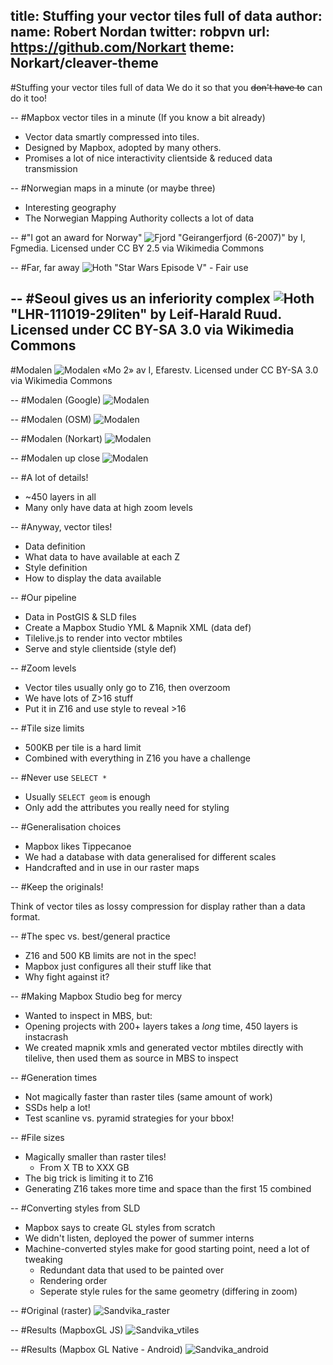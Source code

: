 title: Stuffing your vector tiles full of data
author:
  name: Robert Nordan
  twitter: robpvn
  url: https://github.com/Norkart
theme: Norkart/cleaver-theme
--
#Stuffing your vector tiles full of data
We do it so that you <s>don't have to</s> can do it too!

--
#Mapbox vector tiles in a minute (If you know a bit already)
 - Vector data smartly compressed into tiles.
 - Designed by Mapbox, adopted by many others.
 - Promises a lot of nice interactivity clientside & reduced data transmission

-- 
#Norwegian maps in a minute (or maybe three)
 - Interesting geography
 - The Norwegian Mapping Authority collects a lot of data
  
--
#"I got an award for Norway"
![Fjord](Geirangerfjord.jpg)
"Geirangerfjord (6-2007)" by I, Fgmedia. Licensed under CC BY 2.5 via Wikimedia Commons

--
#Far, far away
![Hoth](hoth_luke.jpeg)
"Star Wars Episode V" - Fair use

--
#Seoul gives us an inferiority complex
![Hoth](oslo_skyline.jpg)
"LHR-111019-29liten" by Leif-Harald Ruud. Licensed under CC BY-SA 3.0 via Wikimedia Commons
--
#Modalen
![Modalen](Modalen_live.jpg)
«Mo 2» av I, Efarestv. Licensed under CC BY-SA 3.0 via Wikimedia Commons

--
#Modalen (Google)
![Modalen](Modalen_Google.PNG)

--
#Modalen (OSM)
![Modalen](Modalen_OSM.PNG)

--
#Modalen (Norkart)
![Modalen](Modalen_WEBATLAS.PNG)

--
#Modalen up close
![Modalen](Modalen_centre.PNG)

--
#A lot of details!

 - ~450 layers in all
 - Many only have data at high zoom levels

--
#Anyway, vector tiles!

 - Data definition 
  - What data to have available at each Z 
 - Style definition
  - How to display the data available

--
#Our pipeline

 - Data in PostGIS & SLD files
 - Create a Mapbox Studio YML & Mapnik XML (data def)
 - Tilelive.js to render into vector mbtiles
 - Serve and style clientside (style def)
 
--
#Zoom levels

 - Vector tiles usually only go to Z16, then overzoom
 - We have lots of Z>16 stuff
 - Put it in Z16 and use style to reveal >16
 
--
#Tile size limits

 - 500KB per tile is a hard limit
 - Combined with everything in Z16 you have a challenge

--
#Never use `SELECT *`

 - Usually `SELECT geom` is enough
 - Only add the attributes you really need for styling

--
#Generalisation choices

 - Mapbox likes Tippecanoe
 - We had a database with data generalised for different scales
  - Handcrafted and in use in our raster maps

--
#Keep the originals!

Think of vector tiles as lossy compression for display rather than a data format.

--
#The spec vs. best/general practice

 - Z16 and 500 KB limits are not in the spec!
 - Mapbox just configures all their stuff like that
 - Why fight against it?

--
#Making Mapbox Studio beg for mercy

 - Wanted to inspect in MBS, but:
 - Opening projects with 200+ layers takes a _long_ time, 450 layers is instacrash
 - We created mapnik xmls and generated vector mbtiles directly with tilelive, then used them as source in MBS to inspect

--
#Generation times

 - Not magically faster than raster tiles (same amount of work)
 - SSDs help a lot!
 - Test scanline vs. pyramid strategies for your bbox!

--
#File sizes
 - Magically smaller than raster tiles!
   - From X TB to XXX GB
 - The big trick is limiting it to Z16
  - Generating Z16 takes more time and space than the first 15 combined

--
#Converting styles from SLD
 - Mapbox says to create GL styles from scratch
 - We didn't listen, deployed the power of summer interns
 - Machine-converted styles make for good starting point, need a lot of tweaking
   - Redundant data that used to be painted over
   - Rendering order
   - Seperate style rules for the same geometry (differing in zoom)

--
#Original (raster)
 ![Sandvika_raster](sandvika_raster.PNG)

--
#Results (MapboxGL JS)
 ![Sandvika_vtiles](sandvika_vtiles.PNG)
 
--
#Results (Mapbox GL Native - Android)
 ![Sandvika_android](sandvika_android.png)

